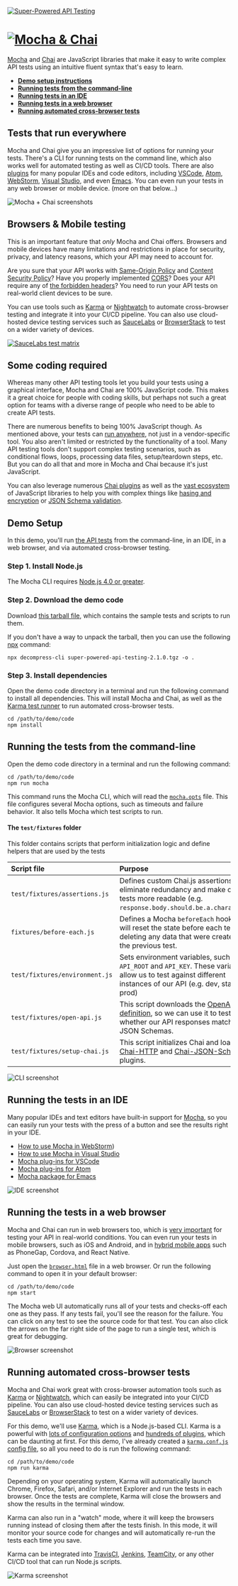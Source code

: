 [![Super-Powered API Testing](http://apitesting.bigstickcarpet.com/assets/img/title-banner.png)](http://apitesting.bigstickcarpet.com)

[![Mocha & Chai](./img/logo.png)](http://mochajs.org)
================================================================================

[Mocha](https://mochajs.org/) and [Chai](http://chaijs.com/) are JavaScript libraries that make it easy to write complex API tests using an intuitive fluent syntax that's easy to learn.

- **[Demo setup instructions](#demo-setup)**
- **[Running tests from the command-line](#cli)**
- **[Running tests in an IDE](#ide)**
- **[Running tests in a web browser](#browser)**
- **[Running automated cross-browser tests](#karma)**

<a id="run-everywhere"></a>
Tests that run everywhere
--------------------------------------------------------------------------------
Mocha and Chai give you an impressive list of options for running your tests. There's a CLI for running tests on the command line, which also works well for automated testing as well as CI/CD tools. There are also [plugins](https://mochajs.org/#editor-plugins) for many popular IDEs and code editors, including [VSCode](https://marketplace.visualstudio.com/search?term=mocha&target=VSCode&category=All%20categories&sortBy=Relevance), [Atom](https://atom.io/packages/search?q=mocha), [WebStorm](https://www.youtube.com/watch?v=4mKiGkokyx8), [Visual Studio](https://github.com/Microsoft/nodejstools/wiki/Test-Explorer), and even [Emacs](https://github.com/scottaj/mocha.el).  You can even run your tests in any web browser or mobile device. (more on that below...)

![Mocha + Chai screenshots](./img/screenshot.gif)

<a id="browser-testing"></a>
Browsers & Mobile testing
--------------------------------------------------------------------------------
This is an important feature that _only_ Mocha and Chai offers. Browsers and mobile devices have many limitations and restrictions in place for security, privacy, and latency reasons, which your API may need to account for.

Are you sure that your API works with [Same-Origin Policy](https://developer.mozilla.org/en-US/docs/Web/Security/Same-origin_policy) and [Content Security Policy](https://developer.mozilla.org/en-US/docs/Web/HTTP/CSP)? Have you properly implemented [CORS](https://developer.mozilla.org/en-US/docs/Web/HTTP/CORS)?  Does your API require any of [the forbidden headers](https://developer.mozilla.org/en-US/docs/Glossary/Forbidden_header_name)? You need to run your API tests on real-world client devices to be sure.

You can use tools such as [Karma](https://karma-runner.github.io/) or [Nightwatch](http://nightwatchjs.org/) to automate cross-browser testing and integrate it into your CI/CD pipeline.  You can also use cloud-hosted device testing services such as [SauceLabs](https://saucelabs.com/) or [BrowserStack](https://www.browserstack.com/) to test on a wider variety of devices.

[![SauceLabs test matrix](./img/saucelabs.png)](https://wiki.saucelabs.com/display/DOCS/Using+Status+Badges+and+the+Browser+Matrix+Widget+to+Monitor+Test+Results)


Some coding required
--------------------------------------------------------------------------------
Whereas many other API testing tools let you build your tests using a graphical interface, Mocha and Chai are 100% JavaScript code.  This makes it a great choice for people with coding skills, but perhaps not such a great option for teams with a diverse range of people who need to be able to create API tests.

There are numerous benefits to being 100% JavaScript though. As mentioned above, your tests can [run anywhere](#run-everywhere), not just in a vendor-specific tool. You also aren't limited or restricted by the functionality of a tool.  Many API testing tools don't support complex testing scenarios, such as conditional flows, loops, processing data files, setup/teardown steps, etc.  But you can do all that and more in Mocha and Chai because it's just JavaScript.

You can also leverage numerous [Chai plugins](http://chaijs.com/plugins/) as well as the [vast ecosystem](https://www.npmjs.com/) of JavaScript libraries to help you with complex things like [hasing and encryption](https://code.google.com/archive/p/crypto-js/) or [JSON Schema validation](http://chaijs.com/plugins/chai-json-schema/).


<a id="demo-setup"></a>
Demo Setup
--------------------------------------------------------------------------------
In this demo, you'll run [the API tests](./test/specs) from the command-line, in an IDE, in a web browser, and via automated cross-browser testing.

### Step 1. Install Node.js
The Mocha CLI requires [Node.js 4.0 or greater](https://nodejs.org/en/).

### Step 2. Download the demo code
Download [this tarball file](https://registry.npmjs.org/super-powered-api-testing/-/super-powered-api-testing-2.1.0.tgz), which contains the sample tests and scripts to run them.

If you don't have a way to unpack the tarball, then you can use the following [npx](https://www.npmjs.com/package/npx) command:

```
npx decompress-cli super-powered-api-testing-2.1.0.tgz -o .
```

### Step 3. Install dependencies
Open the demo code directory in a terminal and run the following command to install all dependencies.  This will install Mocha and Chai, as well as the [Karma test runner](https://karma-runner.github.io/) to run automated cross-browser tests.

```
cd /path/to/demo/code
npm install
```


<a id="cli"></a>
Running the tests from the command-line
--------------------------------------------------------------------------------
Open the demo code directory in a terminal and run the following command:

```
cd /path/to/demo/code
npm run mocha
```

This command runs the Mocha CLI, which will read the [`mocha.opts`](./test/mocha.opts) file. This file configures several Mocha options, such as timeouts and failure behavior.  It also tells Mocha which test scripts to run.

#### The `test/fixtures` folder
This folder contains scripts that perform initialization logic and define helpers that are used by the tests

|Script file                   |Purpose
|:-----------------------------|:-----------------------------------------------------------
|`test/fixtures/assertions.js` |Defines custom Chai.js assertions, which eliminate redundancy and make our tests more readable (e.g. `response.body.should.be.a.character()`)
|`fixtures/before-each.js`     |Defines a Mocha `beforeEach` hook, which will reset the state before each test by deleting any data that were created by the previous test.
|`test/fixtures/environment.js`|Sets environment variables, such as `API_ROOT` and `API_KEY`. These variables allow us to test against different instances of our API (e.g. dev, staging, prod)
|`test/fixtures/open-api.js`    |This script downloads the [OpenAPI definition](https://api.heroes.bigstickcarpet.com/schema), so we can use it to test whether our API responses match the JSON Schemas.
|`test/fixtures/setup-chai.js`  |This script initializes Chai and loads the [Chai-HTTP](http://chaijs.com/plugins/chai-http/) and [Chai-JSON-Schema](http://chaijs.com/plugins/chai-json-schema/) plugins.

![CLI screenshot](./img/cli.gif)


<a id="ide"></a>
Running the tests in an IDE
--------------------------------------------------------------------------------
Many popular IDEs and text editors have built-in support for [Mocha](https://mochajs.org/), so you can easily run your tests with the press of a button and see the results right in your IDE.

  - [How to use Mocha in WebStorm](https://www.youtube.com/watch?v=4mKiGkokyx8))
  - [How to use Mocha in Visual Studio](https://github.com/Microsoft/nodejstools/wiki/Test-Explorer)
  - [Mocha plug-ins for VSCode](https://marketplace.visualstudio.com/search?term=mocha&target=VSCode&category=All%20categories&sortBy=Relevance)
  - [Mocha plug-ins for Atom](https://atom.io/packages/search?q=mocha)
  - [Mocha package for Emacs](https://github.com/scottaj/mocha.el)

![IDE screenshot](./img/ide.gif)



<a id="browser"></a>
Running the tests in a web browser
--------------------------------------------------------------------------------
Mocha and Chai can run in web browsers too, which is [very important](#browser-testing) for testing your API in real-world conditions.  You can even run your tests in mobile browsers, such as iOS and Android, and in [hybrid mobile apps](https://developer.telerik.com/featured/what-is-a-hybrid-mobile-app/) such as PhoneGap, Cordova, and React Native.

Just open the [`browser.html`](./browser.html) file in a web browser.  Or run the following command to open it in your default browser:

```
cd /path/to/demo/code
npm start
```

The Mocha web UI automatically runs all of your tests and checks-off each one as they pass.  If any tests fail, you'll see the reason for the failure.  You can click on any test to see the source code for that test.  You can also click the arrows on the far right side of the page to run a single test, which is great for debugging.

![Browser screenshot](./img/browser.gif)



<a id="karma"></a>
Running automated cross-browser tests
--------------------------------------------------------------------------------
Mocha and Chai work great with cross-browser automation tools such as [Karma](https://karma-runner.github.io/) or [Nightwatch](http://nightwatchjs.org/), which can easily be integrated into your CI/CD pipeline.  You can also use cloud-hosted device testing services such as [SauceLabs](https://saucelabs.com/) or [BrowserStack](https://www.browserstack.com/) to test on a wider variety of devices.

For this demo, we'll use [Karma](https://karma-runner.github.io/), which is a Node.js-based CLI.  Karma is a powerful with [lots of configuration options](https://karma-runner.github.io/1.0/config/configuration-file.html) and [hundreds of plugins](https://www.npmjs.com/browse/keyword/karma-plugin), which can be daunting at first.  For this demo, I've already created a [`karma.conf.js` config file](./karma.conf.js), so all you need to do is run the following command:

```
cd /path/to/demo/code
npm run karma
```

Depending on your operating system, Karma will automatically launch Chrome, Firefox, Safari, and/or Internet Explorer and run the tests in each browser.  Once the tests are complete, Karma will close the browsers and show the results in the terminal window.

Karma can also run in a "watch" mode, where it will keep the browsers running instead of closing them after the tests finish. In this mode, it will monitor your source code for changes and will automatically re-run the tests each time you save.

Karma can be integrated into [TravisCI](https://karma-runner.github.io/1.0/plus/travis.html), [Jenkins](https://karma-runner.github.io/1.0/plus/jenkins.html), [TeamCity](https://karma-runner.github.io/1.0/plus/teamcity.html), or any other CI/CD tool that can run Node.js scripts.

![Karma screenshot](./img/karma.png)
